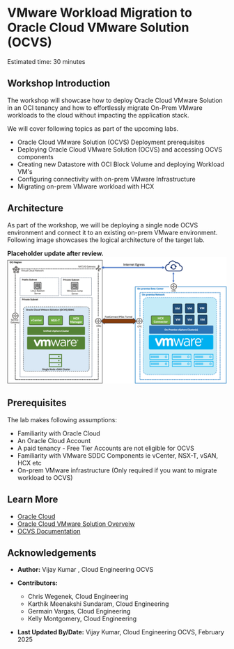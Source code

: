 # VMware Workload Migration to Oracle Cloud VMware Solution (OCVS)

Estimated time: 30 minutes

## Workshop Introduction

The workshop will showcase how to deploy Oracle Cloud VMware Solution in an OCI tenancy and how to effortlessly migrate On-Prem VMware workloads to the cloud without impacting the application stack.

We will cover following topics as part of the upcoming labs.

- Oracle Cloud VMware Solution (OCVS) Deployment prerequisites
- Deploying Oracle Cloud VMware Solution (OCVS) and accessing OCVS components
- Creating new Datastore with OCI Block Volume and deploying Workload VM's
- Configuring connectivity with on-prem VMware Infrastructure
- Migrating on-prem VMware workload with HCX

## Architecture

As part of the workshop, we will be deploying a single node OCVS environment and connect it to an existing on-prem VMware environment. Following image showcases the logical architecture of the target lab.

**Placeholder update after review.**
![ocvs-arch](images/ocvs-arch.png)

## Prerequisites

The lab makes following assumptions:

- Familiarity with Oracle Cloud
- An Oracle Cloud Account
- A paid tenancy - Free Tier Accounts are not eligible for OCVS
- Familiarity with VMware SDDC Components ie vCenter, NSX-T, vSAN, HCX etc
- On-prem VMware infrastructure (Only required if you want to migrate workload to OCVS)

## Learn More

* [Oracle Cloud](https://www.oracle.com/cloud/)
* [Oracle Cloud VMware Solution Overveiw](https://www.oracle.com/in/cloud/compute/vmware/)
* [OCVS Documentation](https://docs.oracle.com/en-us/iaas/Content/VMware/Concepts/ocvsoverview.htm)

## Acknowledgements

* **Author:** Vijay Kumar
, Cloud Engineering OCVS
* **Contributors:**
    - Chris Wegenek, Cloud Engineering
    - Karthik Meenakshi Sundaram, Cloud Engineering
    - Germain Vargas, Cloud Engineering
    - Kelly Montgomery, Cloud Engineering

* **Last Updated By/Date:** Vijay Kumar, Cloud Engineering OCVS, February 2025
